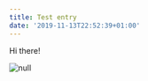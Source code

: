 ```yaml
---
title: Test entry
date: '2019-11-13T22:52:39+01:00'
---
```

Hi there!

![null](/images/zomboni.png)

